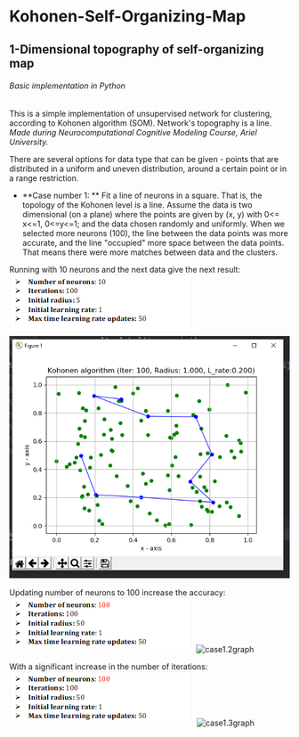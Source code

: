 # Kohonen-Self-Organizing-Map
## 1-Dimensional topography of self-organizing map
###### Basic implementation in Python
This is a simple implementation of unsupervised network for clustering, according to Kohonen algorithm (SOM). Network's topography is a line.
*Made during Neurocomputational Cognitive Modeling Course, Ariel University.*

There are several options for data type that can be given - points that are distributed in a uniform and uneven distribution, around a certain point or in a range restriction.

- **Case number 1: **
Fit a line of neurons in a square. That is, the topology of the Kohonen level is a line. Assume the data is two dimensional (on a plane) where the points are given by (x, y) with 0<= x<=1, 0<=y<=1; and the data chosen randomly and uniformly.
When we selected more neurons (100), the line between the data points was more accurate, and the line "occupied" more space between the data points. That means there were more matches between data and the clusters.

Running with 10 neurons and the next data give the next result:
![case1.1data](https://github.com/chenAsaraf/Kohonen-Self-Organizing-Map/blob/master/PIC/case1.1.png)
![case1.1graph](https://github.com/chenAsaraf/Kohonen-Self-Organizing-Map/blob/master/PIC/graph.1.1.png)

Updating number of neurons to 100 increase the accuracy:
![case1.2data](https://github.com/chenAsaraf/Kohonen-Self-Organizing-Map/blob/master/PIC/case1.2.png)
![case1.2graph](https://github.com/chenAsaraf/Kohonen-Self-Organizing-Map/blob/master/PIC/graph1.2.png)

With a significant increase in the number of iterations:
![case1.3data](https://github.com/chenAsaraf/Kohonen-Self-Organizing-Map/blob/master/PIC/case1.3.png)
![case1.3graph](https://github.com/chenAsaraf/Kohonen-Self-Organizing-Map/blob/master/PIC/graph.3.png)



